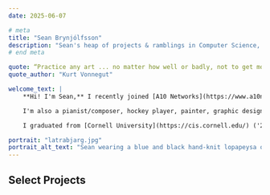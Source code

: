 ```yaml
---
date: 2025-06-07

# meta
title: "Sean Brynjólfsson"
description: "Sean's heap of projects & ramblings in Computer Science, with special affinity for Vision, Graphics, Robotics, and Agricultural Technology."  
# end meta    

quote: “Practice any art ... no matter how well or badly, not to get money and fame, but to experience becoming, to find out what’s inside you, to make your soul grow.”
quote_author: "Kurt Vonnegut"

welcome_text: |
    **Hi! I'm Sean,** I recently joined [A10 Networks](https://www.a10networks.com/) to work on security, optimization, and red-teaming for Large Language Models! I'll soon be based in San José, happy to get in touch!

    I'm also a pianist/composer, hockey player, painter, graphic designer, fly-fisherman, Old Norse/Classical Latin poetry enthusiast, and soon-to-be figure skater.

    I graduated from [Cornell University](https://cis.cornell.edu/) ('25) with a B.S. in Computer Science, where I focused on graphics, computer vision, robotics, and agricultural technology. I was a member of [Prof. Donald Greenberg]()'s lab and also his head TA for his course [*Visual Imaging in the Electronic Age*](https://classes.cornell.edu/browse/roster/FA24/class/CS/1620). I was also a TA for [*Deep Learning*](https://www.cs.cornell.edu/courses/cs4782/2025sp/) for Profs. Killian Weinberger and Jennifer Sun.    

portrait: "latrabjarg.jpg"
portrait_alt_text: "Sean wearing a blue and black hand-knit lopapeysa on a sunny summer day at Látrabjarg."
---
```


## Select Projects